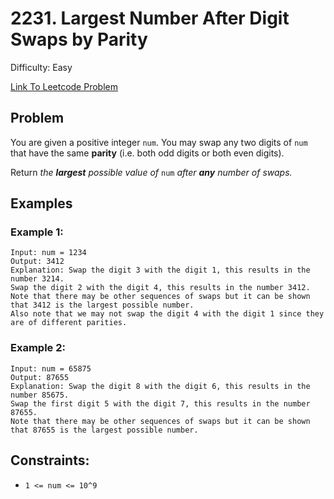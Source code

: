 # 2231. Largest Number After Digit Swaps by Parity
Difficulty: Easy

[Link To Leetcode Problem](https://leetcode.com/problems/largest-number-after-digit-swaps-by-parity/)

## Problem
You are given a positive integer `num`. You may swap any two digits of `num` that have the same **parity** (i.e. both odd digits or both even digits).

Return *the **largest** possible value of* `num` *after **any** number of swaps.*

## Examples
### Example 1:
```
Input: num = 1234
Output: 3412
Explanation: Swap the digit 3 with the digit 1, this results in the number 3214.
Swap the digit 2 with the digit 4, this results in the number 3412.
Note that there may be other sequences of swaps but it can be shown that 3412 is the largest possible number.
Also note that we may not swap the digit 4 with the digit 1 since they are of different parities.
```
### Example 2:
```
Input: num = 65875
Output: 87655
Explanation: Swap the digit 8 with the digit 6, this results in the number 85675.
Swap the first digit 5 with the digit 7, this results in the number 87655.
Note that there may be other sequences of swaps but it can be shown that 87655 is the largest possible number.
```

## Constraints:
- `1 <= num <= 10^9`